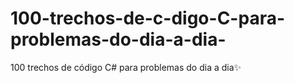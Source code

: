 # 100-trechos-de-c-digo-C-para-problemas-do-dia-a-dia-
100 trechos de código C# para problemas do dia a dia✨
